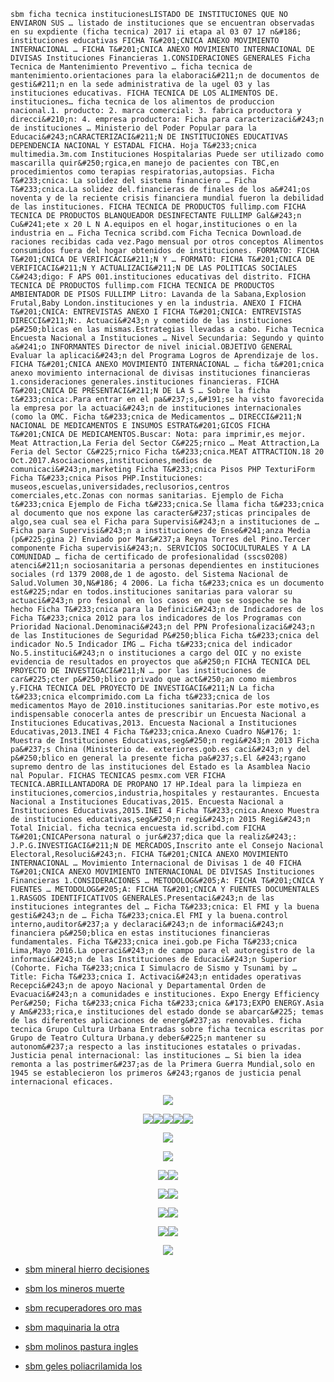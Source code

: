 
```
sbm ficha tecnica institucionesLISTADO DE INSTITUCIONES QUE NO ENVIARON SUS … listado de instituciones que se encuentran observadas en su expdiente (ficha tecnica) 2017 ii etapa al 03 07 17 n&#186; instituciones educativas FICHA T&#201;CNICA ANEXO MOVIMIENTO INTERNACIONAL … FICHA T&#201;CNICA ANEXO MOVIMIENTO INTERNACIONAL DE DIVISAS Instituciones Financieras 1.CONSIDERACIONES GENERALES Ficha Tecnica de Mantenimiento Preventivo … ficha tecnica de mantenimiento.orientaciones para la elaboraci&#211;n de documentos de gesti&#211;n en la sede administrativa de la ugel 03 y las instituciones educativas. FICHA TECNICA DE LOS ALIMENTOS DE. instituciones… ficha tecnica de los alimentos de produccion nacional.1. producto: 2. marca comercial: 3. fabrica productora y direcci&#210;n: 4. empresa productora: Ficha para caracterizaci&#243;n de instituciones … Ministerio del Poder Popular para la Educaci&#243;nCARACTERIZACI&#211;N DE INSTITUCIONES EDUCATIVAS DEPENDENCIA NACIONAL Y ESTADAL FICHA. Hoja T&#233;cnica multimedia.3m.com Instituciones Hospitalarias Puede ser utilizado como mascarilla quir&#250;rgica,en manejo de pacientes con TBC,en procedimientos como terapias respiratorias,autopsias. Ficha T&#233;cnica: La solidez del sistema financiero … Ficha T&#233;cnica.La solidez del.financieras de finales de los a&#241;os noventa y de la reciente crisis financiera mundial fueron la debilidad de las instituciones. FICHA TECNICA DE PRODUCTOS fullimp.com FICHA TECNICA DE PRODUCTOS BLANQUEADOR DESINFECTANTE FULLIMP Gal&#243;n Cu&#241;ete x 20 L N A.equipos en el hogar,instituciones o en la industria en … Ficha Tecnica scribd.com Ficha Tecnica Download.de raciones recibidas cada vez.Pago mensual por otros conceptos Alimentos consumidos fuera del hogar obtenidos de instituciones. FORMATO: FICHA T&#201;CNICA DE VERIFICACI&#211;N Y … FORMATO: FICHA T&#201;CNICA DE VERIFICACI&#211;N Y ACTUALIZACI&#211;N DE LAS POLITICAS SOCIALES C&#243;digo: F APS 001.instituciones educativas del distrito. FICHA TECNICA DE PRODUCTOS fullimp.com FICHA TECNICA DE PRODUCTOS AMBIENTADOR DE PISOS FULLIMP Litro: Lavanda de la Sabana,Explosion Frutal,Baby London.instituciones y en la industria. ANEXO I FICHA T&#201;CNICA: ENTREVISTAS ANEXO I FICHA T&#201;CNICA: ENTREVISTAS DIRECCI&#211;N:. Actuaci&#243;n y cometido de las instituciones p&#250;blicas en las mismas.Estrategias llevadas a cabo. Ficha Tecnica Encuesta Nacional a Instituciones … Nivel Secundaria: Segundo y quinto a&#241;o INFORMANTES Director de nivel inicial.OBJETIVO GENERAL Evaluar la aplicaci&#243;n del Programa Logros de Aprendizaje de los. FICHA T&#201;CNICA ANEXO MOVIMIENTO INTERNACIONAL … ficha t&#201;cnica anexo movimiento internacional de divisas instituciones financieras 1.consideraciones generales.instituciones financieras. FICHA T&#201;CNICA DE PRESENTACI&#211;N DE LA S … Sobre la ficha t&#233;cnica:.Para entrar en el pa&#237;s,&#191;se ha visto favorecida la empresa por la actuaci&#243;n de instituciones internacionales (como la OMC. Ficha t&#233;cnica de Medicamentos … DIRECCI&#211;N NACIONAL DE MEDICAMENTOS E INSUMOS ESTRAT&#201;GICOS FICHA T&#201;CNICA DE MEDICAMENTOS.Buscar: Nota: para imprimir,es mejor. Meat Attraction,La Feria del Sector C&#225;rnico … Meat Attraction,La Feria del Sector C&#225;rnico Ficha t&#233;cnica.MEAT ATTRACTION.18 20 Oct.2017.Asociaciones,instituciones,medios de comunicaci&#243;n,marketing Ficha T&#233;cnica Pisos PHP TexturiForm Ficha T&#233;cnica Pisos PHP.Instituciones: museos,escuelas,universidades,reclusorios,centros comerciales,etc.Zonas con normas sanitarias. Ejemplo de Ficha t&#233;cnica Ejemplo de Ficha t&#233;cnica.Se llama ficha t&#233;cnica al documento que nos expone las caracter&#237;sticas principales de algo,sea cual sea el Ficha para Supervisi&#243;n a instituciones de … Ficha para Supervisi&#243;n a instituciones de Ense&#241;anza Media (p&#225;gina 2) Enviado por Mar&#237;a Reyna Torres del Pino.Tercer componente Ficha supervisi&#243;n. SERVICIOS SOCIOCULTURALES Y A LA COMUNIDAD … ficha de certificado de profesionalidad (sscs0208) atenci&#211;n sociosanitaria a personas dependientes en instituciones sociales (rd 1379 2008,de 1 de agosto. del Sistema Nacional de Salud.Volumen 30,N&#186; 4 2006. La ficha t&#233;cnica es un documento est&#225;ndar en todos.instituciones sanitarias para valorar su actuaci&#243;n pro fesional en los casos en que se sospeche se ha hecho Ficha T&#233;cnica para la Definici&#243;n de Indicadores de los Ficha T&#233;cnica 2012 para los indicadores de los Programas con Prioridad Nacional.Denominaci&#243;n del PPN Profesionalizaci&#243;n de las Instituciones de Seguridad P&#250;blica Ficha t&#233;cnica del indicador No.5 Indicador IMG … Ficha t&#233;cnica del indicador No.5.instituci&#243;n o instituciones a cargo del OIC y no existe evidencia de resultados en proyectos que a&#250;n FICHA TECNICA DEL PROYECTO DE INVESTIGACI&#211;N … por las instituciones de car&#225;cter p&#250;blico privado que act&#250;an como miembros y.FICHA TECNICA DEL PROYECTO DE INVESTIGACI&#211;N La ficha t&#233;cnica elcomprimido.com La ficha t&#233;cnica de los medicamentos Mayo de 2010.instituciones sanitarias.Por este motivo,es indispensable conocerla antes de prescribir un Encuesta Nacional a Instituciones Educativas,2013. Encuesta Nacional a Instituciones Educativas,2013.INEI 4 Ficha T&#233;cnica.Anexo Cuadro N&#176; 1: Muestra de Instituciones Educativas,seg&#250;n regi&#243;n 2013 Ficha pa&#237;s China (Ministerio de. exteriores.gob.es caci&#243;n y del p&#250;blico en general la presente ficha pa&#237;s.El &#243;rgano supremo dentro de las instituciones del Estado es la Asamblea Nacio nal Popular. FICHAS TECNICAS pesmx.com VER FICHA TECNICA.ABRILLANTADORA DE PROPANO 17 HP.Ideal para la limpieza en instituciones,comercios,industria,hospitales y restaurantes. Encuesta Nacional a Instituciones Educativas,2015. Encuesta Nacional a Instituciones Educativas,2015.INEI 4 Ficha T&#233;cnica.Anexo Muestra de instituciones educativas,seg&#250;n regi&#243;n 2015 Regi&#243;n Total Inicial. ficha tecnica encuesta id.scribd.com FICHA T&#201;CNICAPersona natural o jur&#237;dica que la realiz&#243;: J.P.G.INVESTIGACI&#211;N DE MERCADOS,Inscrito ante el Consejo Nacional Electoral,Resoluci&#243;n. FICHA T&#201;CNICA ANEXO MOVIMIENTO INTERNACIONAL … Movimiento Internacional de Divisas 1 de 40 FICHA T&#201;CNICA ANEXO MOVIMIENTO INTERNACIONAL DE DIVISAS Instituciones Financieras 1.CONSIDERACIONES … METODOLOG&#205;A: FICHA T&#201;CNICA Y FUENTES … METODOLOG&#205;A: FICHA T&#201;CNICA Y FUENTES DOCUMENTALES 1.RASGOS IDENTIFICATIVOS GENERALES.Presentaci&#243;n de las instituciones integrantes del … Ficha T&#233;cnica: El FMI y la buena gesti&#243;n de … Ficha T&#233;cnica.El FMI y la buena.control interno,auditor&#237;a y declaraci&#243;n de informaci&#243;n financiera p&#250;blica en estas instituciones financieras fundamentales. Ficha T&#233;cnica inei.gob.pe Ficha T&#233;cnica Lima,Mayo 2016.La operaci&#243;n de campo para el autoregistro de la informaci&#243;n de las Instituciones de Educaci&#243;n Superior (Cohorte. Ficha T&#233;cnica I Simulacro de Sismo y Tsunami by … Title: Ficha T&#233;cnica I. Activaci&#243;n entidades operativas Recepci&#243;n de apoyo Nacional y Departamental Orden de Evacuaci&#243;n a comunidades e instituciones. Expo Energy Efficiency Per&#250; Ficha t&#233;cnica Ficha t&#233;cnica &#173;EXPO ENERGY.Asia y Am&#233;rica,e instituciones del estado donde se abarcar&#225; temas de las diferentes aplicaciones de energ&#237;as renovables. ficha tecnica Grupo Cultura Urbana Entradas sobre ficha tecnica escritas por Grupo de Teatro Cultura Urbana.y deber&#225;n mantener su autonom&#237;a respecto a las instituciones estatales o privadas. Justicia penal internacional: las instituciones … Si bien la idea remonta a las postrimer&#237;as de la Primera Guerra Mundial,solo en 1945 se establecieron los primeros &#243;rganos de justicia penal internacional eficaces. 
```

<div align="center">

<a href="https://es-crusher.shibang-china.com/github&k=sbm+ficha+tecnica+instituciones"><img src="https://static.shibang-china.com/es/crusher/logo.jpg"></a>

<a href="https://es-crusher.shibang-china.com/github&k=sbm+ficha+tecnica+instituciones"><img src="https://static.shibang-china.com/es/crusher/index.jpg"></a><a href="https://es-crusher.shibang-china.com/material.htmlgithub&k=sbm+ficha+tecnica+instituciones"><img src="https://static.shibang-china.com/es/crusher/material.jpg"></a><a href="https://es-crusher.shibang-china.com/application.htmlgithub&k=sbm+ficha+tecnica+instituciones"><img src="https://static.shibang-china.com/es/crusher/application.jpg"></a><a href="https://es-crusher.shibang-china.com/aboutus.htmlgithub&k=sbm+ficha+tecnica+instituciones"><img src="https://static.shibang-china.com/es/crusher/aboutus.jpg"></a><a href="https://es-crusher.shibang-china.com/contact.htmlgithub&k=sbm+ficha+tecnica+instituciones"><img src="https://static.shibang-china.com/es/crusher/contact.jpg"></a>

<a href="https://es-crusher.shibang-china.com/github&k=sbm+ficha+tecnica+instituciones"><img src="https://static.shibang-china.com/es/crusher/banner.jpg"></a>

<a href="https://swt.shibang-china.com/github&k=sbm+ficha+tecnica+instituciones"><img src="https://static.shibang-china.com/es/crusher/text.jpg"></a>

<a href="https://swt.shibang-china.com/github&k=sbm+ficha+tecnica+instituciones"><img src="https://static.shibang-china.com/es/crusher/chat.jpg"></a><a href="https://es-crusher.shibang-china.com/contact.htmlgithub&k=sbm+ficha+tecnica+instituciones"><img src="https://static.shibang-china.com/es/crusher/message.jpg"></a>

<a href="https://es-crusher.shibang-china.com/products/pe.htmlgithub&k=sbm+ficha+tecnica+instituciones"><img src="https://static.shibang-china.com/es/crusher/pe.jpg"></a><a href="https://es-crusher.shibang-china.com/products/pf.htmlgithub&k=sbm+ficha+tecnica+instituciones"><img src="https://static.shibang-china.com/es/crusher/pf.jpg"></a>

<a href="https://es-crusher.shibang-china.com/products/hpt.htmlgithub&k=sbm+ficha+tecnica+instituciones"><img src="https://static.shibang-china.com/es/crusher/hpt.jpg"></a><a href="https://es-crusher.shibang-china.com/products/vsi.htmlgithub&k=sbm+ficha+tecnica+instituciones"><img src="https://static.shibang-china.com/es/crusher/vsi.jpg"></a>

<a href="https://es-crusher.shibang-china.com/products/klv.htmlgithub&k=sbm+ficha+tecnica+instituciones"><img src="https://static.shibang-china.com/es/crusher/klv.jpg"></a><a href="https://es-crusher.shibang-china.com/products/portable.htmlgithub&k=sbm+ficha+tecnica+instituciones"><img src="https://static.shibang-china.com/es/crusher/portable.jpg"></a>

<a href="https://swt.shibang-china.com/github&k=sbm+ficha+tecnica+instituciones"><img src="https://static.shibang-china.com/es/crusher/case.jpg"></a>

</div>


* [sbm mineral hierro decisiones](sbm%20mineral%20hierro%20decisiones.md)

* [sbm los mineros muerte](sbm%20los%20mineros%20muerte.md)

* [sbm recuperadores oro mas](sbm%20recuperadores%20oro%20mas.md)

* [sbm maquinaria la otra](sbm%20maquinaria%20la%20otra.md)

* [sbm molinos pastura ingles](sbm%20molinos%20pastura%20ingles.md)

* [sbm geles poliacrilamida los](sbm%20geles%20poliacrilamida%20los.md)